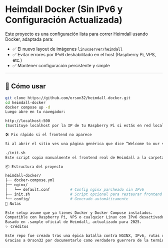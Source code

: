 # Heimdall Docker (Sin IPv6 y Configuración Actualizada)

Este proyecto es una configuración lista para correr Heimdall usando Docker, adaptada para:

- ✅ El nuevo layout de imágenes `linuxserver/heimdall`
- ✅ Evitar errores por IPv6 deshabilitado en el host (Raspberry Pi, VPS, etc.)
- ✅ Mantener configuración persistente y simple

---

## 🚀 Cómo usar

```bash
git clone https://github.com/orson32/heimdall-docker.git
cd heimdall-docker
docker compose up -d
Luego abre en tu navegador:

http://localhost:500
(Sustituye localhost por la IP de tu Raspberry Pi si estás en red local)

🛠 Fix rápido si el frontend no aparece

Si al abrir el sitio ves una página genérica que dice “Welcome to our server”, ejecuta:

./init.sh
Este script copia manualmente el frontend real de Heimdall a la carpeta correcta (/config/www) y reinicia el contenedor.

📦 Estructura del proyecto

heimdall-docker/
├── docker-compose.yml
├── nginx/
│   └── default.conf         # Config nginx parcheado sin IPv6
├── init.sh                  # Script opcional para restaurar frontend
└── config/                  # Generado automáticamente
🧠 Notas

Este setup asume que ya tienes Docker y Docker Compose instalados.
Compatible con Raspberry Pi, VPS o cualquier Linux con IPv6 desactivado.
Basado en .sample oficial de Heimdall, actualizado para 2025.
✨ Créditos

Este repo fue creado tras una épica batalla contra NGINX, IPv6, rutas rotas y confs viejos.
Gracias a Orson32 por documentarlo como verdadero guerrero de la terminal 🧠⚔️

